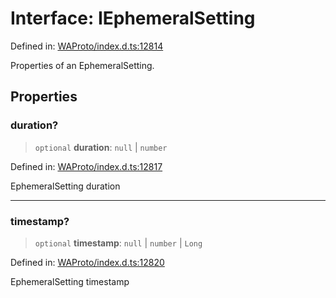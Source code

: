 # Interface: IEphemeralSetting

Defined in: [WAProto/index.d.ts:12814](https://github.com/WhiskeySockets/Baileys/blob/2fdabb7f387029b680a2c5e056c7022c25b0f110/WAProto/index.d.ts#L12814)

Properties of an EphemeralSetting.

## Properties

### duration?

> `optional` **duration**: `null` \| `number`

Defined in: [WAProto/index.d.ts:12817](https://github.com/WhiskeySockets/Baileys/blob/2fdabb7f387029b680a2c5e056c7022c25b0f110/WAProto/index.d.ts#L12817)

EphemeralSetting duration

***

### timestamp?

> `optional` **timestamp**: `null` \| `number` \| `Long`

Defined in: [WAProto/index.d.ts:12820](https://github.com/WhiskeySockets/Baileys/blob/2fdabb7f387029b680a2c5e056c7022c25b0f110/WAProto/index.d.ts#L12820)

EphemeralSetting timestamp
